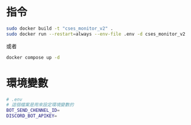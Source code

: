 # 指令
```bash
sudo docker build -t "cses_monitor_v2" .
sudo docker run --restart=always --env-file .env -d cses_monitor_v2
```

或者
```bash
docker compose up -d
```

# 環境變數
```bash
# .env
# 這個檔案是用來設定環境變數的
BOT_SEND_CHENNEL_ID=
DISCORD_BOT_APIKEY=
```
